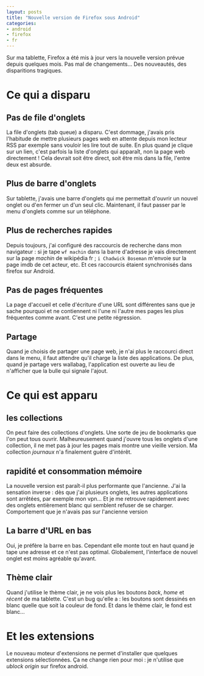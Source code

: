 ```yaml
---
layout: posts
title: "Nouvelle version de Firefox sous Android"
categories:
- android
- firefox
- fr
---
```



Sur ma tablette, Firefox a été mis à jour vers la nouvelle version prévue depuis quelques mois. Pas mal de changements... Des nouveautés, des disparitions tragiques.

# Ce qui a disparu

## Pas de file d'onglets

La file d'onglets (tab queue) a disparu. C'est dommage, j'avais pris l'habitude de mettre plusieurs pages web en attente depuis mon lecteur RSS par exemple sans vouloir les lire tout de suite. En plus quand je clique sur un lien, c'est parfois la liste d'onglets qui apparaît, non la page web directement ! Cela devrait soit être direct, soit être mis dans la file, l'entre deux est absurde.

## Plus de barre d'onglets

Sur tablette, j'avais une barre d'onglets qui me permettait d'ouvrir un nouvel onglet ou d'en fermer un d'un seul clic. Maintenant, il faut passer par le menu d'onglets comme sur un téléphone.

## Plus de recherches rapides

Depuis toujours, j'ai configuré des raccourcis de recherche dans mon navigateur : si je tape ``wf machin`` dans la barre d'adresse je vais directement sur la page *machin* de wikipédia fr ; ``i Chadwick Boseman`` m'envoie sur la page imdb de cet acteur, etc. Et ces raccourcis étaient synchronisés dans firefox sur Android.

## Pas de pages fréquentes

La page d'accueil et celle d'écriture d'une URL sont différentes sans que je sache pourquoi et ne contiennent ni l'une ni l'autre mes pages les plus fréquentes comme avant. C'est une petite régression.

## Partage

Quand je choisis de partager une page web, je n'ai plus le raccourci direct dans le menu, il faut attendre qu'il charge la liste des applications. De plus, quand je partage vers wallabag, l'application est ouverte au lieu de n'afficher que la bulle qui signale l'ajout.

# Ce qui est apparu

## les collections

On peut faire des collections d'onglets. Une sorte de jeu de bookmarks que l'on peut tous ouvrir. Malheureusement quand j'ouvre tous les onglets d'une collection, il ne met pas à jour les pages mais montre une vieille version. Ma collection *journaux* n'a finalement guère d'intérêt.

## rapidité et consommation mémoire

La nouvelle version est paraît-il plus performante que l'ancienne. J'ai la sensation inverse : dès que j'ai plusieurs onglets, les autres applications sont arrêtées, par exemple mon vpn... Et je me retrouve rapidement avec des onglets entièrement blanc qui semblent refuser de se charger. Comportement que je n'avais pas sur l'ancienne version

## La barre d'URL en bas

Oui, je préfère la barre en bas. Cependant elle monte tout en haut quand je tape une adresse et ce n'est pas optimal. Globalement, l'interface de nouvel onglet est moins agréable qu'avant.

## Thème clair

Quand j'utilise le thème clair, je ne vois plus les boutons *back*, *home* et *récent* de ma tablette. C'est un bug qu'elle a : les boutons sont dessinés en blanc quelle que soit la couleur de fond. Et dans le thème clair, le fond est blanc...

# Et les extensions

Le nouveau moteur d'extensions ne permet d'installer que quelques extensions sélectionnées. Ça ne change rien pour moi : je n'utilise que *ublock origin* sur firefox android.

